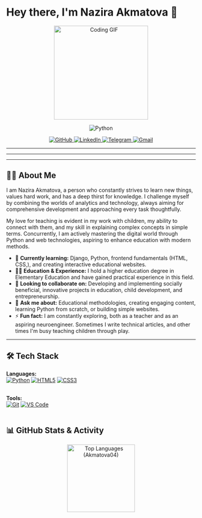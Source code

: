 <!-- README.md ФАЙЛЫНЫН БАШТАЛЫШЫ -->

# Hey there, I'm Nazira Akmatova 👋

<p align="center">
  <img src="https://media.giphy.com/media/L1R1tvI9svkIWwpVYr/giphy.gif" width="250" alt="Coding GIF">
</p>
<p align="center">
  <img src="https://img.shields.io/badge/Python-3776AB?style=for-the-badge&logo=python&logoColor=white" alt="Python"/>
  <!-- Эгер дагы негизги технологияларыңыз болсо, бул жерге кошуңуз. Мисалы, Django же React -->
  <!-- <img src="https://img.shields.io/badge/Django-092E20?style=for-the-badge&logo=django&logoColor=green" alt="Django"/> -->
</p>

<p align="center">
  <a href="https://github.com/NaziraAkmatova" target="_blank">
    <img src="https://img.shields.io/badge/GitHub-100000?style=for-the-badge&logo=github&logoColor=white" alt="GitHub"/>
  </a>
  <a href="https://linkedin.com/in/www.linkedin.com/in/naziraakmatova" target="_blank"> 
    <img src="https://img.shields.io/badge/LinkedIn-0077B5?style=for-the-badge&logo=linkedin&logoColor=white" alt="LinkedIn"/>
  </a>
  <a href="https://t.me/акматова_назира" target="_blank"> <!-- <-- БУЛ ЖЕРДИ АЛМАШТЫРЫҢЫЗ -->
    <img src="https://img.shields.io/badge/Telegram-2CA5E0?style=for-the-badge&logo=telegram&logoColor=white" alt="Telegram"/>
  </a>
  <a href="mailto:СИЗДИН_EMAILakmatova1804@gmail.com"> <!-- <-- БУЛ ЖЕРДИ АЛМАШТЫРЫҢЫЗ -->
    <img src="https://img.shields.io/badge/Gmail-D14836?style=for-the-badge&logo=gmail&logoColor=white" alt="Gmail"/>
  </a>
</p>

---

---
---

## 👩‍💻 About Me

I am Nazira Akmatova, a person who constantly strives to learn new things, values hard work, and has a deep thirst for knowledge. I challenge myself by combining the worlds of analytics and technology, always aiming for comprehensive development and approaching every task thoughtfully.

My love for teaching is evident in my work with children, my ability to connect with them, and my skill in explaining complex concepts in simple terms. Concurrently, I am actively mastering the digital world through Python and web technologies, aspiring to enhance education with modern methods.

*   🌱 **Currently learning:** Django, Python, frontend fundamentals (HTML, CSS,), and creating interactive educational websites.
*   👩‍🏫 **Education & Experience:** I hold a higher education degree in Elementary Education and have gained practical experience in this field.
*   🎯 **Looking to collaborate on:** Developing and implementing socially beneficial, innovative projects in education, child development, and entrepreneurship.
*   💬 **Ask me about:** Educational methodologies, creating engaging content, learning Python from scratch, or building simple websites.
*   ⚡ **Fun fact:** I am constantly exploring, both as a teacher and as an aspiring neuroengineer. Sometimes I write technical articles, and other times I'm busy teaching children through play.

---
## 🛠️ Tech Stack

<p align="left">
  <strong>Languages:</strong><br>
  <a href="https://www.python.org" target="_blank" rel="noreferrer"><img src="https://img.shields.io/badge/Python-3776AB?style=for-the-badge&logo=python&logoColor=white" alt="Python"/></a>
  <a href="https://developer.mozilla.org/en-US/docs/Web/HTML" target="_blank" rel="noreferrer"><img src="https://img.shields.io/badge/HTML5-E34F26?style=for-the-badge&logo=html5&logoColor=white" alt="HTML5"/></a>
  <a href="https://developer.mozilla.org/en-US/docs/Web/CSS" target="_blank" rel="noreferrer"><img src="https://img.shields.io/badge/CSS3-1572B6?style=for-the-badge&logo=css3&logoColor=white" alt="CSS3"/></a>
  <br><br>



  <strong>Tools:</strong><br>
  <a href="https://git-scm.com/" target="_blank" rel="noreferrer"><img src="https://img.shields.io/badge/Git-F05032?style=for-the-badge&logo=git&logoColor=white" alt="Git"/></a>
  <a href="https://code.visualstudio.com/" target="_blank" rel="noreferrer"><img src="https://img.shields.io/badge/VS%20Code-007ACC?style=for-the-badge&logo=visualstudiocode&logoColor=white" alt="VS Code"/></a>
  <br><br>


## 📊 GitHub Stats & Activity

<p align="center">

  <img height="180em" src="https://github-readme-stats.vercel.app/api/top-langs/?username=Akmatova04&layout=compact&langs_count=8&theme=tokyonight&hide_border=true" alt="Top Languages (Akmatova04)"/>
</p>
<!-- Эгер GitHub Profile Trophy колдонсоңуз, ал да калат -->
<!-- <p align="center">
  <a href="https://github.com/ryo-ma/github-profile-trophy">
    <img src="https://github-profile-trophy.vercel.app/?username=Akmatova04&theme=tokyonight&column=7&row=1&margin-w=15&margin-h=15" alt="GitHub Trophies (Akmatova04)"/>
  </a>
</p> -->
